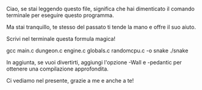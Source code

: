 Ciao, se stai leggendo questo file, significa che hai dimenticato il comando terminale per eseguire questo programma.

Ma stai tranquillo, te stesso del passato ti tende la mano e offre il suo aiuto.

Scrivi nel terminale questa formula magica!

gcc main.c dungeon.c engine.c globals.c randomcpu.c -o snake
./snake

In aggiunta, se vuoi divertirti, aggiungi l'opzione -Wall e -pedantic per ottenere una compilazione approfondita.

Ci vediamo nel presente, grazie a me e anche a te!
